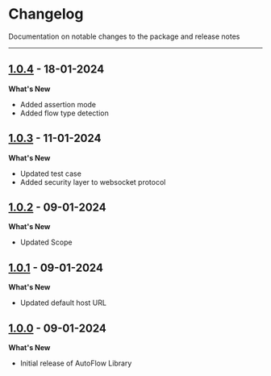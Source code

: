 # Changelog

Documentation on notable changes to the package and release notes

---

## [1.0.4](https://www.npmjs.com/package/@autoflow/playwright/v/1.0.4) - 18-01-2024

**What's New**

- Added assertion mode
- Added flow type detection


## [1.0.3](https://www.npmjs.com/package/@autoflow/playwright/v/1.0.3) - 11-01-2024

**What's New**

- Updated test case
- Added security layer to websocket protocol


## [1.0.2](https://www.npmjs.com/package/@autoflow/playwright/v/1.0.2) - 09-01-2024

**What's New**

- Updated Scope


## [1.0.1](https://www.npmjs.com/package/@autoflowlabs/playwright/v/1.0.1) - 09-01-2024

**What's New**

- Updated default host URL


## [1.0.0](https://www.npmjs.com/package/@autoflowlabs/playwright/v/1.0.0) - 09-01-2024

**What's New**

- Initial release of AutoFlow Library
